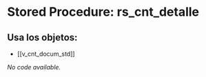 # Stored Procedure: rs_cnt_detalle

## Usa los objetos:
- [[v_cnt_docum_std]]

*No code available.*
